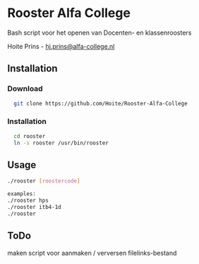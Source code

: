 # Rooster Alfa College
Bash script voor het openen van Docenten- en klassenroosters

Hoite Prins - hj.prins@alfa-college.nl

## Installation
### Download

```bash
  git clone https://github.com/Hoite/Rooster-Alfa-College
```

### Installation

```bash
  cd rooster
  ln -s rooster /usr/bin/rooster
```

## Usage

```bash
./rooster [roostercode]

examples:
./rooster hps
./rooster itb4-1d
./rooster 
```

## ToDo
maken script voor aanmaken / verversen filelinks-bestand
